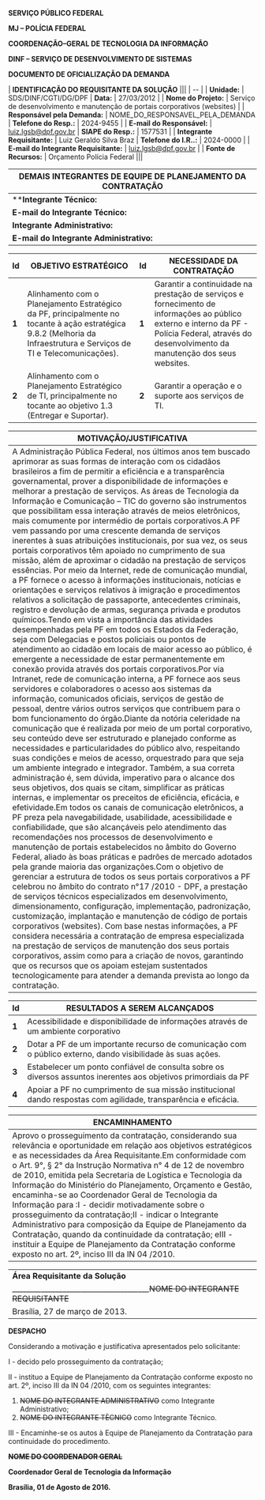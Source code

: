 **SERVIÇO PÚBLICO FEDERAL**

**MJ – POLÍCIA FEDERAL**

**COORDENAÇÃO–GERAL DE TECNOLOGIA DA INFORMAÇÃO**

**DINF – SERVIÇO DE DESENVOLVIMENTO DE SISTEMAS**

**DOCUMENTO DE OFICIALIZAÇÃO DA DEMANDA**


| **IDENTIFICAÇÃO DO REQUISITANTE DA SOLUÇÃO** |||
| -- |
| **Unidade:** | SDS/DINF/CGTI/DG/DPF | **Data:** | 27/03/2012 |
| **Nome do Projeto:** | Serviço de desenvolvimento e manutenção de portais corporativos (websites) |
| **Responsável pela Demanda:** | NOME_DO_RESPONSAVEL_PELA_DEMANDA | **Telefone do Resp.:** | 2024-9455 |
| **E-mail do Responsável:** | luiz.lgsb@dpf.gov.br | **SIAPE do Resp.:** | 1577531 |
| **Integrante Requisitante:** | Luiz Geraldo Silva Braz | **Telefone do I.R..:** | 2024-0000 |
| **E-mail do Integrante Requisitante:** | luiz.lgsb@dpf.gov.br |
| **Fonte de Recursos:** | Orçamento Polícia Federal |||

| **DEMAIS INTEGRANTES DE EQUIPE DE PLANEJAMENTO DA CONTRATAÇÃO** |
| --- |
|****Integrante Técnico:** | Luiz Geraldo Silva Braz | **Telefone do I.T.:** | 2024-9455 |
| **E-mail do Integrante Técnico:** | a_definir@dpf.gov.br |||
| **Integrante Administrativo:** | A definir | **Telefone do I.A.:** | 2024-0000 |
| **E-mail do Integrante Administrativo:** | [a_definir@dpf.gov.br] |

| **Id** | **OBJETIVO ESTRATÉGICO** | **Id** | **NECESSIDADE DA CONTRATAÇÃO** |
| --- | --- | --- | --- |
| **1** | Alinhamento com o Planejamento Estratégico da PF, principalmente no tocante à ação estratégica 9.8.2 (Melhoria da Infraestrutura e Serviços de TI e Telecomunicações). | **1** | Garantir a continuidade na prestação de serviços e fornecimento de informações ao público externo e interno da PF - Polícia Federal, através do desenvolvimento  da manutenção dos seus websites. |
| **2** | Alinhamento com o Planejamento Estratégico de TI, principalmente no tocante ao objetivo 1.3 (Entregar e Suportar). | **2** | Garantir a operação e o suporte aos serviços de TI. |

| **MOTIVAÇÃO/JUSTIFICATIVA** |
| --- |
| A Administração Pública Federal, nos últimos anos tem buscado aprimorar as suas formas de interação com os cidadãos brasileiros a fim de permitir a eficiência e a transparência governamental, prover a disponibilidade de informações e melhorar a prestação de serviços. As áreas de Tecnologia da Informação e Comunicação – TIC do governo são instrumentos que possibilitam essa interação através de meios eletrônicos, mais comumente por intermédio de portais corporativos.A PF vem passando por uma crescente demanda de serviços inerentes à suas atribuições institucionais, por sua vez, os seus portais corporativos têm apoiado no cumprimento de sua missão, além de aproximar o cidadão na prestação de serviços essências. Por meio da Internet, rede de comunicação mundial, a PF fornece o acesso à informações institucionais, notícias e orientações e  serviços relativos à imigração e procedimentos relativos a solicitação de passaporte, antecedentes criminais, registro e devolução de armas, segurança privada e produtos químicos.Tendo em vista a importância das atividades desempenhadas pela PF em todos os Estados da Federação, seja com Delegacias e postos policiais ou pontos de atendimento ao cidadão em locais de maior acesso ao público, é emergente a necessidade de estar permanentemente em conexão provida através dos portais corporativos.Por via Intranet, rede de comunicação interna, a PF fornece aos seus servidores e colaboradores o acesso aos sistemas da informação, comunicados oficiais, serviços de gestão de pessoal, dentre vários outros serviços que contribuem para o bom funcionamento do órgão.Diante da notória celeridade na comunicação que é realizada por meio de um portal corporativo, seu conteúdo deve ser estruturado e planejado conforme as necessidades e particularidades do público alvo, respeitando suas condições e meios de acesso, orquestrado para que seja um ambiente integrado e integrador. Também, a sua correta administração é, sem dúvida, imperativo para o alcance dos seus objetivos, dos quais se citam, simplificar as práticas internas, e implementar os preceitos de eficiência, eficácia, e efetividade.Em todos os canais de comunicação eletrônicos, a PF preza pela navegabilidade, usabilidade, acessibilidade e confiabilidade, que são alcançáveis pelo atendimento das recomendações nos processos de desenvolvimento e manutenção de portais estabelecidos no âmbito do Governo Federal, aliado às boas práticas e padrões de mercado adotados pela grande maioria das organizações.Com o objetivo de gerenciar a estrutura de todos os seus portais corporativos a PF celebrou no âmbito do contrato n°17 /2010 - DPF, a prestação de serviços técnicos especializados em desenvolvimento, dimensionamento, configuração, implementação, padronização, customização, implantação e manutenção de código de portais corporativos (websites).   Com base nestas informações, a PF considera necessária a contratação de empresa especializada na prestação de serviços de manutenção dos seus portais corporativos, assim como para a criação de novos, garantindo que os recursos que os apoiam estejam sustentados tecnologicamente para atender a demanda prevista ao longo da contratação. |

| **Id** | **RESULTADOS A SEREM ALCANÇADOS** |
| --- | --- |
| **1** | Acessibilidade e disponibilidade de informações através de um ambiente corporativo |
| **2** | Dotar a PF de um importante recurso de comunicação com o público externo, dando visibilidade às suas ações. |
| **3** | Estabelecer um ponto confiável de consulta sobre os diversos assuntos inerentes aos objetivos primordiais da PF |
| **4** | Apoiar a PF no cumprimento de sua missão institucional dando respostas com agilidade, transparência e eficácia. |

| **ENCAMINHAMENTO** |
| --- |
| Aprovo o prosseguimento da contratação, considerando sua relevância e oportunidade em relação aos objetivos estratégicos e as necessidades da Área Requisitante.Em conformidade com o Art. 9°, § 2° da Instrução Normativa n° 4 de 12 de novembro de 2010, emitida pela Secretaria de Logística e Tecnologia da Informação do Ministério do Planejamento, Orçamento e Gestão, encaminha-se ao Coordenador Geral de Tecnologia da Informação para :I - decidir motivadamente sobre o prosseguimento da contratação;II - indicar o Integrante Administrativo para composição da Equipe de Planejamento da Contratação, quando da continuidade da contratação; eIII - instituir a Equipe de Planejamento da Contratação conforme exposto no art. 2º, inciso III da IN 04 /2010. |

|   |
| --- |
| **Área Requisitante da Solução** |
|  \_\_\_\_\_\_\_\_\_\_\_\_\_\_\_\_\_\_\_\_\_\_\_\_\_\_\_\_\_\_\_\_\_\_\_\_\_\_~~NOME DO INTEGRANTE REQUISITANTE~~|
| Brasília, 27 de março de 2013. |

**DESPACHO** 

Considerando a motivação e justificativa apresentados pelo solicitante:

I - decido pelo prosseguimento da contratação;

II - instituo a Equipe de Planejamento da Contratação conforme exposto no art. 2º, inciso III da IN 04 /2010, com os seguintes integrantes:

1. ~~NOME DO INTEGRANTE ADMINISTRATIVO~~ como Integrante Administrativo;
2. ~~NOME DO INTEGRANTE TÈCNICO~~ como Integrante Técnico.


III - Encaminhe-se os autos à Equipe de Planejamento da Contratação para continuidade do procedimento. 

**~~NOME DO COORDENADOR GERAL~~**

**Coordenador Geral de Tecnologia da Informação** 

**Brasília, 01 de Agosto de 2016.** 



